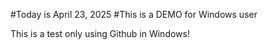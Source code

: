 #Today is April 23, 2025
#This is a DEMO for Windows user


This is a test only using Github in Windows!

